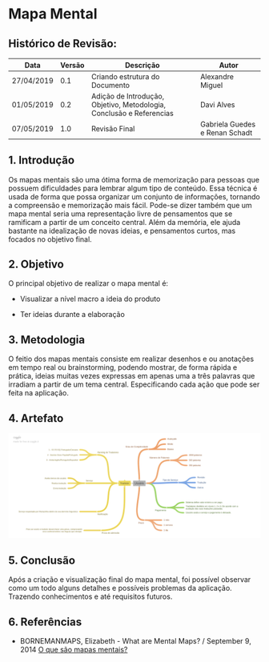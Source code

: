 # Mapa Mental

## Histórico de Revisão:
| Data | Versão | Descrição | Autor |
|---|---|---|---|
| 27/04/2019 | 0.1 | Criando estrutura do Documento | Alexandre Miguel |
| 01/05/2019 | 0.2 | Adição de Introdução, Objetivo, Metodologia, Conclusão e Referencias | Davi Alves |
| 07/05/2019 | 1.0 | Revisão Final | Gabriela Guedes e Renan Schadt |


## 1. Introdução
Os mapas mentais são uma ótima forma de memorização para pessoas que possuem dificuldades para lembrar algum tipo de conteúdo. Essa técnica é usada de forma que possa organizar um conjunto de informações, tornando a compreensão e memorização mais fácil. Pode-se dizer também que um mapa mental seria uma representação livre de pensamentos que se ramificam a partir de um conceito central. Além da memória, ele ajuda bastante na idealização de novas ideias, e pensamentos curtos, mas focados no objetivo final.

## 2. Objetivo
O principal objetivo de realizar o mapa mental é:

* Visualizar a nível macro a ideia do produto

* Ter ideias durante a elaboração

## 3. Metodologia
O feitio dos mapas mentais consiste em realizar desenhos e ou anotações em tempo real ou brainstorming, podendo mostrar, de forma rápida e prática, ideias muitas vezes expressas em apenas uma a três palavras que irradiam a partir de um tema central. Especificando cada ação que pode ser feita na aplicação.

## 4. Artefato

![mapa_mental](../../assets/requisitos/elicitacao/mapa_mental_traducao.png)

## 5. Conclusão
Após a criação e visualização final do mapa mental, foi possível observar como um todo alguns detalhes e possíveis problemas da aplicação. Trazendo conhecimentos e até requisitos futuros.

## 6. Referências
* BORNEMANMAPS, Elizabeth - What are Mental Maps? / September 9, 2014
[O que são mapas mentais?](https://www.geolounge.com/mental-maps/)
